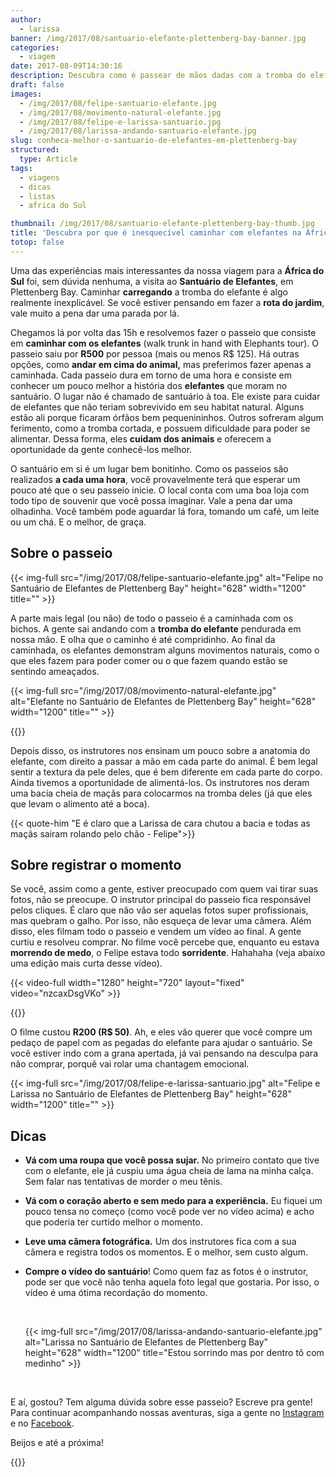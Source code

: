 ```yaml
---
author:
  - larissa
banner: /img/2017/08/santuario-elefante-plettenberg-bay-banner.jpg
categories:
  - viagem
date: 2017-08-09T14:30:16
description: Descubra como é passear de mãos dadas com a tromba do elefante no Santuário de Plettenberg Bay, na África do Sul. E as nossas dicas para aproveitar o passeio.
draft: false
images:
  - /img/2017/08/felipe-santuario-elefante.jpg
  - /img/2017/08/movimento-natural-elefante.jpg
  - /img/2017/08/felipe-e-larissa-santuario.jpg
  - /img/2017/08/larissa-andando-santuario-elefante.jpg
slug: conheca-melhor-o-santuario-de-elefantes-em-plettenberg-bay
structured:
  type: Article
tags:
  - viagens
  - dicas
  - listas
  - africa do Sul

thumbnail: /img/2017/08/santuario-elefante-plettenberg-bay-thumb.jpg
title: 'Descubra por que é inesquecível caminhar com elefantes na África do Sul'
totop: false
---
```


Uma das experiências mais interessantes da nossa viagem para a **África do Sul** foi, sem dúvida nenhuma, a visita ao **Santuário de Elefantes**, em Plettenberg Bay. Caminhar **carregando** a tromba do elefante é algo realmente inexplicável. Se você estiver pensando em fazer a **rota do jardim**, vale muito a pena dar uma parada por lá.

Chegamos lá por volta das 15h e resolvemos fazer o passeio que consiste em **caminhar com os elefantes** (walk trunk in hand with Elephants tour). O passeio saiu por **R500** por pessoa (mais ou menos R$ 125). Há outras opções, como **andar em cima do animal,** mas preferimos fazer apenas a caminhada. Cada passeio dura em torno de uma hora e consiste em conhecer um pouco melhor a história dos **elefantes** que moram no santuário. O lugar não é chamado de santuário à toa. Ele existe para cuidar de elefantes que não teriam sobrevivido em seu habitat natural. Alguns estão ali porque ficaram órfãos bem pequenininhos. Outros sofreram algum ferimento, como a tromba cortada, e possuem dificuldade para poder se alimentar. Dessa forma, eles **cuidam dos animais** e oferecem a oportunidade da gente conhecê-los melhor.

O santuário em si é um lugar bem bonitinho. Como os passeios são realizados **a cada uma hora**, você provavelmente terá que esperar um pouco até que o seu passeio inicie. O local conta com uma boa loja com todo tipo de souvenir que você possa imaginar. Vale a pena dar uma olhadinha. Você também pode aguardar lá fora, tomando um café, um leite ou um chá. E o melhor, de graça.



## Sobre o passeio

{{< img-full src="/img/2017/08/felipe-santuario-elefante.jpg" alt="Felipe no Santuário de Elefantes de Plettenberg Bay"  height="628" width="1200" title="" >}}

A parte mais legal (ou não) de todo o passeio é a caminhada com os bichos. A gente sai andando com a **tromba do elefante** pendurada em nossa mão. E olha que o caminho é até compridinho. Ao final da caminhada, os elefantes demonstram alguns movimentos naturais, como o que eles fazem para poder comer ou o que fazem quando estão se sentindo ameaçados. 

{{< img-full src="/img/2017/08/movimento-natural-elefante.jpg" alt="Elefante no Santuário de Elefantes de Plettenberg Bay"  height="628" width="1200" title="" >}}

{{<facebook-like>}}

Depois disso, os instrutores nos ensinam um pouco sobre a anatomia do elefante, com direito a passar a mão em cada parte do animal. É bem legal sentir a textura da pele deles, que é bem diferente em cada parte do corpo. Ainda tivemos a oportunidade de alimentá-los. Os instrutores nos deram uma bacia cheia de maçãs para colocarmos na tromba deles (já que eles que levam o alimento até a boca).

{{< quote-him "E é claro que a Larissa de cara chutou a bacia e todas as maçãs sairam rolando pelo chão - Felipe">}}

## Sobre registrar o momento

Se você, assim como a gente, estiver preocupado com quem vai tirar suas fotos, não se preocupe. O instrutor principal do passeio fica responsável pelos cliques. É claro que não vão ser aquelas fotos super profissionais, mas quebram o galho. Por isso, não esqueça de levar uma câmera. Além disso, eles filmam todo o passeio e vendem um vídeo ao final. A gente curtiu e resolveu comprar. No filme você percebe que, enquanto eu estava **morrendo de medo**, o Felipe estava todo **sorridente**. Hahahaha (veja abaixo uma edição mais curta desse vídeo).

{{< video-full width="1280" height="720" layout="fixed" video="nzcaxDsgVKo" >}}

{{<subscribe>}}

O filme custou **R200 (R$ 50)**. Ah, e eles vão querer que você compre um pedaço de papel com as pegadas do elefante para ajudar o santuário. Se você estiver indo com a grana apertada, já vai pensando na desculpa para não comprar, porquê vai rolar uma chantagem emocional.



{{< img-full src="/img/2017/08/felipe-e-larissa-santuario.jpg" alt="Felipe e Larissa no Santuário de Elefantes de Plettenberg Bay"  height="628" width="1200" title="" >}}

## Dicas 

- **Vá com uma roupa que você possa sujar.** No primeiro contato que tive com o elefante, ele já cuspiu uma água cheia de lama na minha calça. Sem falar nas tentativas de morder o meu tênis. 

- **Vá com o coração aberto e sem medo para a experiência.** Eu fiquei um pouco tensa no começo (como você pode ver no vídeo acima) e acho que poderia ter curtido melhor o momento. 

- **Leve uma câmera fotográfica.** Um dos instrutores fica com a sua câmera e registra todos os momentos. E o melhor, sem custo algum.

- **Compre o vídeo do santuário**! Como quem faz as fotos é o instrutor, pode ser que você não tenha aquela foto legal que gostaria. Por isso, o vídeo é uma ótima recordação do momento.

  ​

  {{< img-full src="/img/2017/08/larissa-andando-santuario-elefante.jpg" alt="Larissa no Santuário de Elefantes de Plettenberg Bay"  height="628" width="1200" title="Estou sorrindo mas por dentro tô com medinho" >}}

  ​



E aí, gostou? Tem alguma dúvida sobre esse passeio? Escreve pra gente! 
Para continuar acompanhando nossas aventuras, siga a gente no [Instagram](https://www.instagram.com/casaldebacontudo/) e no [Facebook](https://www.facebook.com/debacontudo).

Beijos e até a próxima!

{{<subscribe>}}
